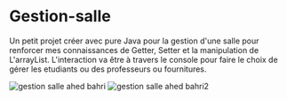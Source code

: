 # Gestion-salle
Un petit projet créer avec pure Java pour la gestion d'une salle pour renforcer mes connaissances de Getter, Setter et la manipulation de L'arrayList. L'interaction va être à travers le console pour faire le choix de gérer les etudiants ou des professeurs ou fournitures.

![gestion salle ahed bahri](https://user-images.githubusercontent.com/17449630/102022450-2e347080-3d87-11eb-97e2-ea5c0e67f75c.png)
![gestion salle ahed bahri2](https://user-images.githubusercontent.com/17449630/102022451-2ecd0700-3d87-11eb-94fa-6e6a6f59748a.png)
